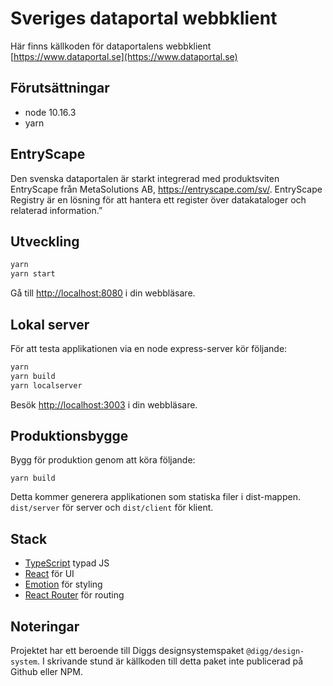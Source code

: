 # Sveriges dataportal webbklient

Här finns källkoden för dataportalens webbklient
[https://www.dataportal.se](https://www.dataportal.se)

## Förutsättningar

- node 10.16.3
- yarn

## EntryScape

Den svenska dataportalen är starkt integrerad med produktsviten EntryScape från MetaSolutions AB, https://entryscape.com/sv/.
EntryScape Registry är en lösning för att hantera ett register över datakataloger och relaterad information.”

## Utveckling

```sh
yarn
yarn start
```

Gå till [http://localhost:8080](http://localhost:8080) i din webbläsare.

## Lokal server

För att testa applikationen via en node express-server kör följande:

```sh
yarn
yarn build
yarn localserver
```

Besök [http://localhost:3003](http://localhost:3003) i din webbläsare.

## Produktionsbygge

Bygg för produktion genom att köra följande:

```
yarn build
```

Detta kommer generera applikationen som statiska filer i dist-mappen. `dist/server` för server och `dist/client` för klient.

## Stack

- [TypeScript](https://www.typescriptlang.org/) typad JS
- [React](https://reactjs.org/) för UI
- [Emotion](https://emotion.sh) för styling
- [React Router](https://reacttraining.com/react-router/) för routing


## Noteringar

Projektet har ett beroende till Diggs designsystemspaket `@digg/design-system`. 
I skrivande stund är källkoden till detta paket inte publicerad på Github eller NPM.